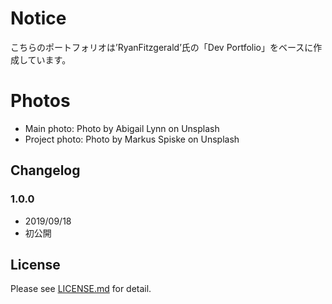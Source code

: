 # Notice
こちらのポートフォリオは’RyanFitzgerald’氏の「Dev Portfolio」をベースに作成しています。

# Photos
 - Main photo: Photo by Abigail Lynn on Unsplash
 - Project photo: Photo by Markus Spiske on Unsplash


## Changelog

### 1.0.0

* 2019/09/18
* 初公開

## License

Please see [LICENSE.md](LICENSE.md) for detail.
